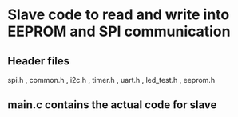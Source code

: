 # Slave code to read and write into EEPROM and SPI communication
## Header files
spi.h , common.h , i2c.h , timer.h , uart.h , led_test.h , eeprom.h
## main.c contains the actual code for slave
